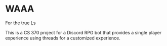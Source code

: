 # WAAA
For the true Ls

This is a CS 370 project for a Discord RPG bot that provides a single player experience using threads for a customized experience.
